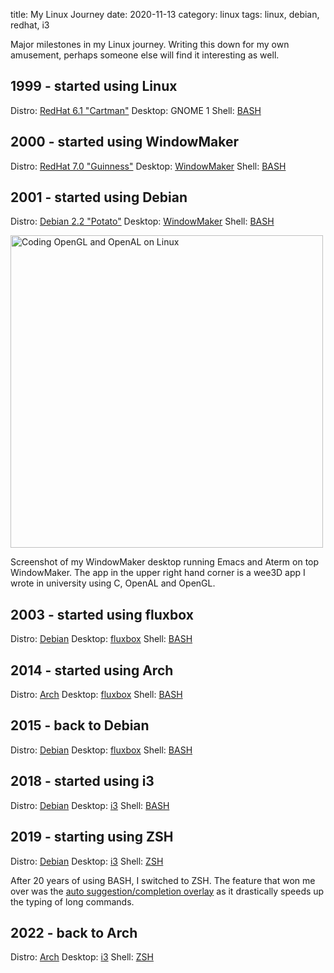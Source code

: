 title: My Linux Journey
date: 2020-11-13
category: linux
tags: linux, debian, redhat, i3

Major milestones in my Linux journey. Writing this down for my own
amusement, perhaps someone else will find it interesting as well.

## 1999 - started using Linux
Distro: [RedHat 6.1 "Cartman"](https://en.wikipedia.org/wiki/Red_Hat_Linux)
Desktop: GNOME 1
Shell: [BASH](https://www.gnu.org/software/bash/)

## 2000 - started using WindowMaker
Distro: [RedHat 7.0 "Guinness"](https://en.wikipedia.org/wiki/Red_Hat_Linux)
Desktop: [WindowMaker](https://www.windowmaker.org/)
Shell: [BASH](https://www.gnu.org/software/bash/)

## 2001 - started using Debian
Distro: [Debian 2.2 "Potato"](https://www.debian.org/)
Desktop: [WindowMaker](https://www.windowmaker.org/)
Shell: [BASH](https://www.gnu.org/software/bash/)

<img 
  src="/graphics/2002/opengl_on_linux.jpg"
  class="centered"
  style="height: 500px"
  alt="Coding OpenGL and OpenAL on Linux"
/>

Screenshot of my WindowMaker desktop running Emacs and Aterm on top
WindowMaker. The app in the upper right hand corner is a wee3D app I
wrote in university using C, OpenAL and OpenGL.

## 2003 - started using fluxbox
Distro: [Debian](https://www.debian.org/)
Desktop: [fluxbox](http://fluxbox.org/)
Shell: [BASH](https://www.gnu.org/software/bash/)

## 2014 - started using Arch
Distro: [Arch](https://archlinux.org/)
Desktop: [fluxbox](http://fluxbox.org/)
Shell: [BASH](https://www.gnu.org/software/bash/)

## 2015 - back to Debian
Distro: [Debian](https://www.debian.org/)
Desktop: [fluxbox](http://fluxbox.org/)
Shell: [BASH](https://www.gnu.org/software/bash/)

## 2018 - started using i3
Distro: [Debian](https://www.debian.org/)
Desktop: [i3](https://i3wm.org/)
Shell: [BASH](https://www.gnu.org/software/bash/)

## 2019 - starting using ZSH
Distro: [Debian](https://www.debian.org/)
Desktop: [i3](https://i3wm.org/)
Shell: [ZSH](https://www.zsh.org/)

After 20 years of using BASH, I switched to ZSH. The feature that won
me over was the [auto suggestion/completion
overlay](https://github.com/zsh-users/zsh-autosuggestions) as it
drastically speeds up the typing of long commands.

## 2022 - back to Arch
Distro: [Arch](https://archlinux.org/)
Desktop: [i3](https://i3wm.org/)
Shell: [ZSH](https://www.zsh.org/)
